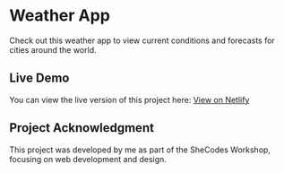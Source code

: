 # Weather App

Check out this weather app to view current conditions and forecasts for cities around the world.

## Live Demo

You can view the live version of this project here: [View on Netlify](https://chimerical-treacle-8d1480.netlify.app/)

## Project Acknowledgment

This project was developed by me as part of the SheCodes Workshop, focusing on web development and design.
